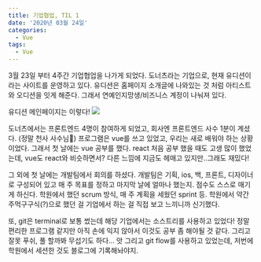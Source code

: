```yaml
---
title: 기업협업, TIL 1
date: '2020년 03월 24일'
categories:
  - Vue
tags:
  - Vue
---
```


3월 23일 부터 4주간 기업협업을 나가게 되었다.
도너츠라는 기업으로, 현재 유디션이라는 사이트를 운영하고 있다.
유디션은 홈페이지 소개글에 나와있는 것 처럼 아티스트와 오디션을 잇게 해준다.
그래서 연예인지망생/비즈니스 계정이 나눠져 있다.

유디션 메인페이지는 이렇다!
![](https://images.velog.io/images/eunmi/post/0c294fce-3c6f-42a3-941f-f63526ecf824/%E1%84%89%E1%85%B3%E1%84%8F%E1%85%B3%E1%84%85%E1%85%B5%E1%86%AB%E1%84%89%E1%85%A3%E1%86%BA%202020-03-28%20%E1%84%8B%E1%85%A9%E1%84%92%E1%85%AE%203.12.35.png)

도너츠에서는 프론트엔드 4명이 참여하게 되었고,
회사엔 프론트엔드 사수 1분이 계셨다. (정말 천사 사수님🥺)
프로그램은 vue를 쓰고 있었고, 우리는 새로 배워야 하는 상황이었다.
그래서 첫 날에는 vue 공부를 했다. react 처음 공부 했을 때도 고생 많이 했었는데,
vue도 react와 비슷하면서? 다른 느낌에 지금도 헤매고 있지만..그래도 재밌다!

그 외에 첫 날에는 개발팀에서 회의를 하셨다. 개발팀은 기획, ios, 백, 프론트, 디자이너로 구성되어 있고 매 주 목표를 정하고 마지막 날에 얼마나 했는지. 점수도 스스로 매기게 하신다.
학원에서 했던 scrum 방식, 매 주 계획을 세웠던 sprint 등. 학원에서 약간 주먹구구식(?)으로 했던 걸 기업에서 하는 걸 직접 보고 느끼니까 신기했다.

또, git은 terminal로 보통 썼는데 해당 기업에서는 소스트리를 사용하고 있었다!
정말 편리한 프로그램 같지만 아직 손에 익지 않아서 이것도 공부 좀 해야될 것 같다.
그리고 잘못 푸쉬, 풀 할까봐 무섭기도 하다...
앗 그리고 git flow를 사용하고 있었는데, 저번에 학원에서 세션한 것도 블로그에 기록해놔야지.
